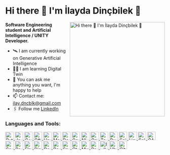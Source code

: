 # Hi there 👋 I'm İlayda Dinçbilek 👑

<img src="https://github.com/ilay-dncblk/ilay-dncblk/blob/main/ai.jpg" alt="Hi there 👋 I'm İlayda Dinçbilek 👑" width="300" align="right">

**Software Engineering student and Artificial Intelligence / UNITY Developer.**

- 🛰️ I am currently working on Generative Artificial Intelligence
- 👨‍💻 I am learning Digital Twin
- 💬 You can ask me anything you want, I'm happy to help
- 📫 Contact me: ilay.dncblk@gmail.com
- 🖇️ Follow me [LinkedIn](https://www.linkedin.com/in/ilayda-din%C3%A7bilek-056323221/)

### Languages and Tools:
<p align="left">
  <a href="https://www.python.org" target="_blank">
    <img src="https://cdn.jsdelivr.net/npm/simple-icons@v3/icons/python.svg" alt="Python" width="26px" style="fill:white;" />
  </a>
  <a href="https://www.java.com" target="_blank">
    <img src="https://cdn.jsdelivr.net/npm/simple-icons@v3/icons/java.svg" alt="Java" width="26px" style="fill:white;" />
  </a>
  <a href="https://en.cppreference.com/w/" target="_blank">
    <img src="https://cdn.jsdelivr.net/npm/simple-icons@v3/icons/cplusplus.svg" alt="C++" width="26px" style="fill:white;" />
  </a>
  <a href="https://docs.microsoft.com/en-us/dotnet/csharp/" target="_blank">
    <img src="https://cdn.jsdelivr.net/npm/simple-icons@v3/icons/csharp.svg" alt="C#" width="26px" style="fill:white;" />
  </a>
  <a href="https://unity.com/" target="_blank">
    <img src="https://cdn.jsdelivr.net/npm/simple-icons@v3/icons/unity.svg" alt="Unity" width="26px" style="fill:white;" />
  </a>
  <a href="https://en.wikipedia.org/wiki/Machine_learning" target="_blank">
    <img src="https://img.shields.io/badge/-Machine%20Learning-FF6F00?style=for-the-badge" alt="Machine Learning" width="26px" style="fill:white;" />
  </a>
  <a href="https://en.wikipedia.org/wiki/Deep_learning" target="_blank">
    <img src="https://img.shields.io/badge/-Deep%20Learning-FF6F00?style=for-the-badge" alt="Deep Learning" width="26px" style="fill:white;" />
  </a>
  <a href="https://en.wikipedia.org/wiki/Generative_AI" target="_blank">
    <img src="https://img.shields.io/badge/-Generative%20AI-FF6F00?style=for-the-badge" alt="Generative AI" width="26px" style="fill:white;" />
  </a>
  <a href="https://en.wikipedia.org/wiki/Natural_language_processing" target="_blank">
    <img src="https://img.shields.io/badge/-NLP-FF6F00?style=for-the-badge" alt="NLP" width="26px" style="fill:white;" />
  </a>
  <a href="https://opencv.org/" target="_blank">
    <img src="https://cdn.jsdelivr.net/npm/simple-icons@v3/icons/opencv.svg" alt="OpenCV" width="26px" style="fill:white;" />
  </a>
  <a href="https://www.tensorflow.org/" target="_blank">
    <img src="https://cdn.jsdelivr.net/npm/simple-icons@v3/icons/tensorflow.svg" alt="TensorFlow" width="26px" style="fill:white;" />
  </a>
  <a href="https://pytorch.org/" target="_blank">
    <img src="https://cdn.jsdelivr.net/npm/simple-icons@v3/icons/pytorch.svg" alt="PyTorch" width="26px" style="fill:white;" />
  </a>
  <a href="https://scikit-learn.org/" target="_blank">
    <img src="https://cdn.jsdelivr.net/npm/simple-icons@v3/icons/scikit-learn.svg" alt="Scikit-Learn" width="26px" style="fill:white;" />
  </a>
  <a href="https://lightgbm.readthedocs.io/" target="_blank">
    <img src="https://img.shields.io/badge/-LightGBM-00D1B2?style=for-the-badge" alt="LightGBM" width="26px" style="fill:white;" />
  </a>
  <a href="https://www.selenium.dev/" target="_blank">
    <img src="https://cdn.jsdelivr.net/npm/simple-icons@v3/icons/selenium.svg" alt="Selenium" width="26px" style="fill:white;" />
  </a>
  <a href="https://en.wikipedia.org/wiki/Generative_adversarial_network" target="_blank">
    <img src="https://img.shields.io/badge/-GANs-FF6F00?style=for-the-badge" alt="GANs" width="26px" style="fill:white;" />
  </a>
  <a href="https://seaborn.pydata.org/" target="_blank">
    <img src="https://cdn.jsdelivr.net/npm/simple-icons@v3/icons/seaborn.svg" alt="Seaborn" width="26px" style="fill:white;" />
  </a>
  <a href="https://pandas.pydata.org/" target="_blank">
    <img src="https://cdn.jsdelivr.net/npm/simple-icons@v3/icons/pandas.svg" alt="Pandas" width="26px" style="fill:white;" />
  </a>
  <a href="https://flask.palletsprojects.com/" target="_blank">
    <img src="https://cdn.jsdelivr.net/npm/simple-icons@v3/icons/flask.svg" alt="Flask" width="26px" style="fill:white;" />
  </a>
  <a href="https://www.djangoproject.com/" target="_blank">
    <img src="https://cdn.jsdelivr.net/npm/simple-icons@v3/icons/django.svg" alt="Django" width="26px" style="fill:white;" />
  </a>
  <a href="https://www.docker.com/" target="_blank">
    <img src="https://cdn.jsdelivr.net/npm/simple-icons@v3/icons/docker.svg" alt="Docker" width="26px" style="fill:white;" />
  </a>
  <a href="https://www.boost.org/" target="_blank">
    <img src="https://img.shields.io/badge/-Boost-00599C?style=for-the-badge" alt="Boost" width="26px" style="fill:white;" />
  </a>
  <a href="https://spring.io/" target="_blank">
    <img src="https://cdn.jsdelivr.net/npm/simple-icons@v3/icons/spring.svg" alt="Spring" width="26px" style="fill:white;" />
  </a>
  <a href="https://www.qt.io/" target="_blank">
    <img src="https://cdn.jsdelivr.net/npm/simple-icons@v3/icons/qt.svg" alt="Qt" width="26px" style="fill:white;" />
  </a>
  <a href="https://www.mysql.com/" target="_blank">
    <img src="https://cdn.jsdelivr.net/npm/simple-icons@v3/icons/mysql.svg" alt="MySQL" width="26px" style="fill:white;" />
  </a>
  <a href="https://www.postgresql.org/" target="_blank">
    <img src="https://cdn.jsdelivr.net/npm/simple-icons@v3/icons/postgresql.svg" alt="PostgreSQL" width="26px" style="fill:white;" />
  </a>
  <a href="https://www.influxdata.com/" target="_blank">
    <img src="https://img.shields.io/badge/-InfluxDB-22ADF6?style=for-the-badge" alt="InfluxDB" width="26px" style="fill:white;" />
  </a>
  <a href="https://ubuntu.com/" target="_blank">
    <img src="https://cdn.jsdelivr.net/npm/simple-icons@v3/icons/ubuntu.svg" alt="Ubuntu" width="26px" style="fill:white;" />
  </a>
  <a href="https://git-scm.com/" target="_blank">
    <img src="https://cdn.jsdelivr.net/npm/simple-icons@v3/icons/git.svg" alt="Git" width="26px" style="fill:white;" />
  </a>
</p>
